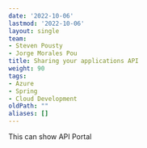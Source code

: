 ```yaml
---
date: '2022-10-06'
lastmod: '2022-10-06'
layout: single
team:
- Steven Pousty
- Jorge Morales Pou
title: Sharing your applications API
weight: 90
tags:
- Azure
- Spring
- Cloud Development
oldPath: ""
aliases: []
---
```



This can show API Portal
